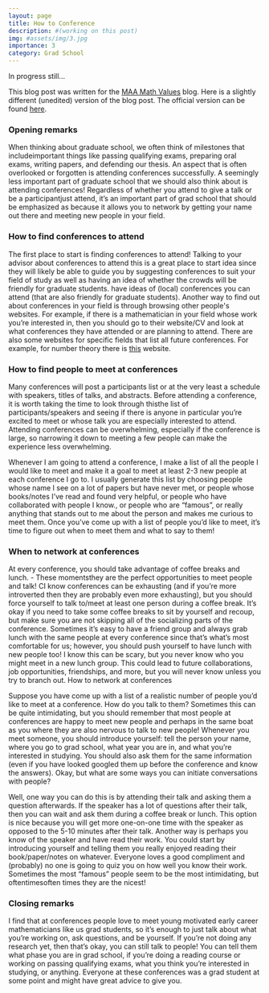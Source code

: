 ```yaml
---
layout: page
title: How to Conference
description: #(working on this post)
img: #assets/img/3.jpg
importance: 3
category: Grad School
---
```


In progress still... 

This blog post was written for the [MAA Math Values](https://maa.org/math-values/) blog. Here is a slightly different (unedited) version of the blog post. The official version can be found [here](https://maa.org/math-values/how-to-conference/). 

### Opening remarks 

When thinking about graduate school, we often think of milestones that includeimportant things like  passing qualifying exams, preparing oral exams, writing papers, and defending our thesis. An aspect that is often overlooked or forgotten is attending conferences successfully.  A seemingly less important part of graduate school that we should also think about is attending conferences! Regardless of whether you attend to give a talk or be a participantjust attend, it’s an important part of grad school that should be emphasized as because it allows you to network by getting your name out there and meeting new people in your field. 

### How to find conferences to attend

The first place to start is finding conferences to attend! Talking to your advisor about conferences to attend this is a great place to start idea since they will likely be able to guide you by suggesting conferences to suit your field of study as well as having an idea of whether the crowds will be friendly for graduate students. have ideas of (local) conferences you can attend (that are also friendly for graduate students). Another way to find out about conferences in your field is through browsing other people's websites. For example, if there is a mathematician in your field whose work you’re interested in, then you should go to their website/CV and look at what conferences they have attended or are planning to attend. There are also some websites for specific fields that list all future conferences. For example, for number theory there is [this](http://www.numbertheory.org/ntw/N3.html) website. 

### How to find people to meet at conferences

Many conferences will post a participants list or at the very least a schedule with speakers, titles of talks, and abstracts. Before attending a conference, it is worth taking the time to look through thisthe list of participants/speakers and seeing if there is anyone in particular you’re excited to meet or whose talk you are especially interested to attend. Attending conferences can be overwhelming, especially if the conference is large, so narrowing it down to meeting a few people can make the experience less overwhelming. 

Whenever I am going to attend a conference, I make a list of all the people I would like to meet and make it a goal to meet at least 2-3 new people at each conference I go to. I usually generate this list by choosing people whose name I see on a lot of papers but have never met, or people whose books/notes I’ve read and found very helpful, or people who have collaborated with people I know., or people who are “famous”, or really anything that stands out to me about the person and makes me curious to meet them. Once you’ve come up with a list of people you’d like to meet, it’s time to figure out when to meet them and what to say to them! 

### When to network at conferences

At every conference, you should take advantage of coffee breaks and lunch. - These momentsthey are the perfect opportunities to meet people and talk! CI know conferences can be exhausting (and if you’re more introverted then they are probably even more exhausting), but you should force yourself to talk to/meet at least one person during a coffee break. It’s okay if you need to take some coffee breaks to sit by yourself and recoup, but make sure you are not skipping all of the socializing parts of the conference. 
Sometimes it’s easy to have a friend group and always grab lunch with the same people at every conference since that’s what’s most comfortable for us; however, you should push yourself to have lunch with new people too! I know this can be scary, but you never know who you might meet in a new lunch group. This could lead to future collaborations, job opportunities, friendships, and more, but you will never know unless you try to branch out. 
How to network at conferences

Suppose you have come up with a list of a realistic number of people you’d like to meet at a conference. How do you talk to them? Sometimes this can be quite intimidating, but you should remember that most people at conferences are happy to meet new people and perhaps in the same boat as you where they are also nervous to talk to new people! Whenever you meet someone, you should introduce yourself: tell the person your name, where you go to grad school, what year you are in, and what you’re interested in studying. You should also ask them for the same information (even if you have looked googled them up before the conference and know the answers). Okay, but what are some ways you can initiate conversations with people?

Well, one way you can do this is by attending their talk and asking them a question afterwards. If the speaker has a lot of questions after their talk, then you can wait and ask them during a coffee break or lunch. This option is nice because you will get more one-on-one time with the speaker as opposed to the 5-10 minutes after their talk. 
Another way is perhaps you know of the speaker and have read their work. You could start by introducing yourself and telling them you really enjoyed reading their book/paper/notes on whatever. Everyone loves a good compliment and (probably) no one is going to quiz you on how well you know their work. Sometimes the most “famous” people seem to be the most intimidating, but oftentimesoften times they are the nicest! 

### Closing remarks

I find that at conferences people love to meet young motivated early career mathematicians like us grad students, so it’s enough to just talk about what you’re working on, ask questions, and be yourself. If you’re not doing any research yet, then that’s okay, you can still talk to people! You can tell them what phase you are in grad school, if you’re doing a reading course or working on passing qualifying exams, what you think you’re interested in studying, or anything. Everyone at these conferences was a grad student at some point and might have great advice to give you. 
